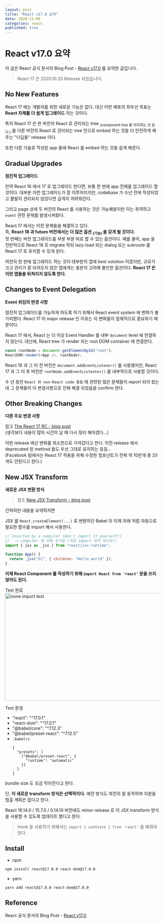 ```yaml
---
layout: post
title: "React v17.0 요약"
date: 2020-11-08
categories: react
published: true
---
```


# React v17.0 요약



이 글은 React 공식 문서의 Blog Post - [React v17.0](https://reactjs.org/blog/2020/10/20/react-v17.html) 를 요약한 글입니다.

> React 17 은 2020.10.20 Release 되었습니다.



## No New Features

React 17 에는 개발자를 위한 새로운 기능은 없다. 대신 이번 배포의 최우선 목표는 **React 자체를 더 쉽게 업그레이드** 하는 것이다.

특히 React 17 은 한 버전의 React 로 관리되는 tree <sub>(component tree 를 의미하는 것 같다.)</sub> 를 다른 버전의 React 로 관리되는 tree 안으로 embed 하는 것을 더 안전하게 해주는 "디딤돌" release 이다.

또한 다른 기술로 작성된 app 들에 React 를 embed 하는 것을 쉽게 해준다.



## Gradual Upgrades

**점진적 업그레이드**

만약 React 16 에서 17 로 업그레이드 한다면, 보통 한 번에 app 전체를 업그레이드 할 것이다. 대부분 이런 업그레이드가 잘 이루어지지만, codebase 가 수년 전에 작성되었고 활발히 관리되지 않았다면 급격히 어려워진다.

그리고 page 상에 두 버전의 React 를 사용하는 것은 가능해왔지만 이는 취약하고 `event` 관련 문제를 발생시켜왔다.

React 17 에서는 이런 문제들을 해결하고 있다.  
즉, **React 18 과 future 버전에서는 더 많은 옵션 <sub>(기능)</sub> 을 갖게 될 것이다.**  
첫 번째는 버전 업그레이드를 부분 부분 따로 할 수 있는 옵션이다. 예를 들어, app 을 전반적으로 React 18 로 migrate 하되 lazy-load 되는 dialog 또는 subroute 를 React 17 로 유지할 수 있게 된다.

여전히 한 번에 업그레이드 하는 것이 대부분의 앱에 best solution 이겠지만, 규모가 크고 관리가 잘 되어오지 않은 앱에게는 충분히 고려해 볼만한 옵션이다. **React 17 은 이런 앱들을 뒤쳐지지 않도록 한다.**



## Changes to Event Delegation

**Event 위임의 변경 사항**

점진적 업그레이드를 가능하게 하도록 하기 위해서 React event system 에 변화가 불가피했다. React 17 이 major release 인 이유는 이 변화들이 잠재적으로 중요하기 때문이다.

React 17 에서, React 는 더 이상 Event Handler 를 내부 `document` level 에 연결하지 않는다. 대신에, React tree 가 render 되는 root DOM container 에 연결한다.

```javascript
const rootNode = document.getElementById("root");
ReactDOM.render(<App />, rootNode);
```

React 16 과 그 이 전 버전은 `document.addEventListener()` 를 사용했지만, React 17 과 그 이 후 버전은 `rootNode.addEventListenter()` 를 내부적으로 사용할 것이다.

수 년 동안 `React 와 non-React code 통합` 에 관련된 많은 문제들이 report 되어 왔는데 그 문제들이 이 변경사항으로 인해 해결 되었음을 confirm 한다.



## Other Breaking Changes

**다른 주요 변경 사항**

참고 [The React 17 RC - blog post](https://reactjs.org/blog/2020/08/10/react-v17-rc.html#other-breaking-changes)  
(생각보다 내용이 많아 시간이 날 때 다시 정리 해야겠다...)

이번 release 에선 변화를 최소한으로 가져갔다고 한다. 이전 release 에서 deprecated 된 method 들도 우선 그대로 유지하는 등등...  
(Facebook 팀에서는 React 17 적용을 위해 수정한 컴포넌트가 전체 약 10만개 중 20개도 안된다고 한다.)



## New JSX Transform

**새로운 JSX 변환 방식**

> 참조 [New JSX Transform - blog post](https://reactjs.org/blog/2020/09/22/introducing-the-new-jsx-transform.html)

간략히만 내용을 요약하자면

JSX 를 `React.createElement(...)` 로 변환하던 Babel 이 이제 아래 처럼 자동으로 필요한 함수를 import 해서 사용한다.

```javascript
// Inserted by a compiler (don't import it yourself!)
//  -> compiler 에 의해 추가됨 (직접 import 하지 마시오!)
import { jsx as _jsx } from "react/jsx-runtime";

function App() {
  return _jsx("h1", { children: "Hello world" });
}
```

**이제 React Component 를 작성하기 위해 `import React from 'react'` 문을 쓰지 않아도 된다.**

<figcaption>Test 완료</figcaption>
<a href="https://user-images.githubusercontent.com/52827441/98468748-37c63800-221f-11eb-9423-afe4310c9bce.png" data-lightbox="naver-IE-large" data-title="none import test">
<img src="https://user-images.githubusercontent.com/52827441/98468748-37c63800-221f-11eb-9423-afe4310c9bce.png" alt="none import test" style="height: 350px; width: 700px; align: center;"/>
</a>



Test 환경

- "react": "^17.0.1"
- "react-dom": "^17.0.1"
- "@babel/core": "^7.12.3"
- "@babel/preset-react": "^7.12.5"
- `.babelrc`
  ```
  {
    "presets": [
      ["@babel/preset-react", {
        "runtime": "automatic"
      }]
    ]
  }
  ```

bundle size 도 조금 작아진다고 한다.

단, **이 새로운 transform 방식은 선택적이다.** 예전 방식도 여전히 잘 동작하며 지원을 멈출 계획은 없다고 한다.

React 16.14.0 / 15.7.0 / 0.14.10 버전에도 minor release 로 이 JSX transform 방식을 사용할 수 있도록 업데이트 했다고 한다.

> Hook 을 사용하기 위해서는 `import { useState } from 'react'` 를 해줘야 한다.



## Install

- npm

```sh
npm install react@17.0.0 react-dom@17.0.0
```

- yarn

```sh
yarn add react@17.0.0 react-dom@17.0.0
```

## Reference

React 공식 문서의 Blog Post - [React v17.0](https://reactjs.org/blog/2020/10/20/react-v17.html)

